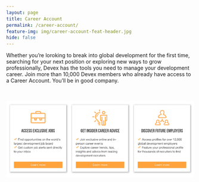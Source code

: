 ```yaml
---
layout: page
title: Career Account
permalink: /career-account/
feature-img: img/career-account-feat-header.jpg
hide: false
---
```



Whether you’re loroking to break into global development for the first time, searching for your next position or exploring new ways to grow professionally, Devex has the tools you need to manage your development career. Join more than 10,000 Devex members who already have access to a Career Account. You’ll be in good company.

&nbsp;

![](/uploads/versions/career-account-features-list---x----979-401x---.png)

&nbsp;

&nbsp;